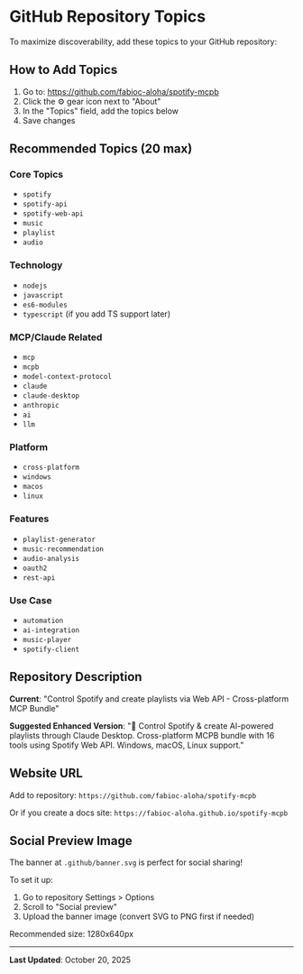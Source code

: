 # GitHub Repository Topics

To maximize discoverability, add these topics to your GitHub repository:

## How to Add Topics

1. Go to: https://github.com/fabioc-aloha/spotify-mcpb
2. Click the ⚙️ gear icon next to "About"
3. In the "Topics" field, add the topics below
4. Save changes

## Recommended Topics (20 max)

### Core Topics
- `spotify`
- `spotify-api`
- `spotify-web-api`
- `music`
- `playlist`
- `audio`

### Technology
- `nodejs`
- `javascript`
- `es6-modules`
- `typescript` (if you add TS support later)

### MCP/Claude Related
- `mcp`
- `mcpb`
- `model-context-protocol`
- `claude`
- `claude-desktop`
- `anthropic`
- `ai`
- `llm`

### Platform
- `cross-platform`
- `windows`
- `macos`
- `linux`

### Features
- `playlist-generator`
- `music-recommendation`
- `audio-analysis`
- `oauth2`
- `rest-api`

### Use Case
- `automation`
- `ai-integration`
- `music-player`
- `spotify-client`

## Repository Description

**Current**: "Control Spotify and create playlists via Web API - Cross-platform MCP Bundle"

**Suggested Enhanced Version**:
"🎵 Control Spotify & create AI-powered playlists through Claude Desktop. Cross-platform MCPB bundle with 16 tools using Spotify Web API. Windows, macOS, Linux support."

## Website URL

Add to repository: `https://github.com/fabioc-aloha/spotify-mcpb`

Or if you create a docs site: `https://fabioc-aloha.github.io/spotify-mcpb`

## Social Preview Image

The banner at `.github/banner.svg` is perfect for social sharing!

To set it up:
1. Go to repository Settings > Options
2. Scroll to "Social preview"
3. Upload the banner image (convert SVG to PNG first if needed)

Recommended size: 1280x640px

---

**Last Updated**: October 20, 2025
